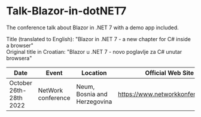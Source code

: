 # Talk-Blazor-in-dotNET7
The conference talk about Blazor in .NET 7 with a demo app included.

Title (translated to English): "Blazor in .NET 7 - a new chapter for C# inside a browser"  
Original title in Croatian: "Blazor u .NET 7 - novo poglavlje za C# unutar browsera"

|Date|Event|Location|Official Web Site|
|---|---|---|---|
|October 26th-28th 2022|NetWork conference|Neum, Bosnia and Herzegovina|https://www.networkkonferencija.ba |
